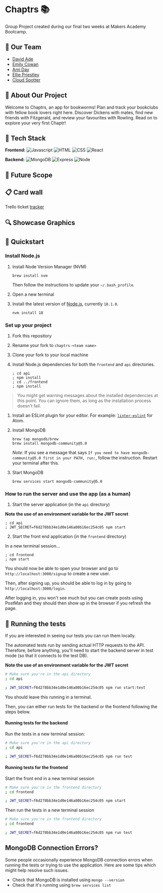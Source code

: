 # Chaptrs 📚

Group Project created during our final two weeks at Makers Academy Bootcamp.

## 🤝 Our Team
- [David Ade](https://github.com/D6link)
- [Emily Cowan](https://github.com/Emily-RC)
- [Ami Day](https://github.com/ami-day)
- [Ellie Priestley](https://github.com/elliepriestley)
- [Cloud Spotter](https://github.com/cloud-spotter)

## 📖 About Our Project

Welcome to Chaptrs, an app for bookworms! Plan and track your bookclubs with fellow book lovers right here. Discover Dickens with mates, find new friends with Fitzgerald, and review your favourites with Rowling. Read on to explore your very first Chaptr!


## 🚀 Tech Stack 

**Frontend:**
![Javascript](https://img.shields.io/badge/Javascript-yellow?logo=javascript)
![HTML](https://img.shields.io/badge/HTML-orange?logo=HTML)
![CSS](https://img.shields.io/badge/CSS-blue?logo=CSS)
![React](https://img.shields.io/badge/React-grey?logo=React)

**Backend:**
![MongoDB](https://img.shields.io/badge/MongoDB-green?logo=MongoDB) ![Express](https://img.shields.io/badge/Express-black?logo=Express) ![Node](https://img.shields.io/badge/Node-darkgreen?logo=Node)


## 🔮 Future Scope


## 📋 Card wall

Trello ticket [tracker][tracker-link]

[tracker-link]: https://your-trello-ticket-tracker-link.com


## 🔍 Showcase Graphics



## 🏁 Quickstart

### Install Node.js

1. Install Node Version Manager (NVM)
   ```
   brew install nvm
   ```
   Then follow the instructions to update your `~/.bash_profile`.

2. Open a new terminal

3. Install the latest version of [Node.js](https://nodejs.org/en/), currently `18.1.0`.
   ```
   nvm install 18
   ```

### Set up your project

1. Fork this repository

2. Rename your fork to `chaptrs-<team name>`

3. Clone your fork to your local machine

4. Install Node.js dependencies for both the `frontend` and `api` directories.
   ```
   ; cd api
   ; npm install
   ; cd ../frontend
   ; npm install
   ```

> You might get warning messages about the installed dependencies at this point. You can ignore them, as long as the installation process doesn't fail.

1. Install an ESLint plugin for your editor. For example: [`linter-eslint`](https://github.com/AtomLinter/linter-eslint) for Atom.

2. Install MongoDB
   ```
   brew tap mongodb/brew
   brew install mongodb-community@5.0
   ```
   *Note:* If you see a message that says `If you need to have mongodb-community@5.0 first in your PATH, run:`, follow the instruction. Restart your terminal after this.
3. Start MongoDB
   ```
   brew services start mongodb-community@5.0
   ```

### How to run the server and use the app (as a human)

1. Start the server application (in the `api` directory)

  **Note the use of an environment variable for the JWT secret**

   ```
   ; cd api
   ; JWT_SECRET=f6d278bb34e1d0e146a80b16ec254c05 npm start
   ```
2. Start the front end application (in the `frontend` directory)

  In a new terminal session...

  ```
  ; cd frontend
  ; npm start
  ```

You should now be able to open your browser and go to `http://localhost:3000/signup` to create a new user.

Then, after signing up, you should be able to log in by going to `http://localhost:3000/login`.

After logging in, you won't see much but you can create posts using PostMan and they should then show up in the browser if you refresh the page.

## 🧪 Running the tests

If you are interested in seeing our tests you can run them locally. 

The automated tests run by sending actual HTTP requests to the API. Therefore, before anything, you'll need to start the backend server in test mode (so that it connects to the test DB).

**Note the use of an environment variable for the JWT secret**

```bash
# Make sure you're in the api directory
; cd api

; JWT_SECRET=f6d278bb34e1d0e146a80b16ec254c05 npm run start:test
```

You should leave this running in a terminal.

Then, you can either run tests for the backend or the frontend following the steps below. 

#### Running tests for the backend

Run the tests in a new terminal session:

```bash
# Make sure you're in the api directory
; cd api

; JWT_SECRET=f6d278bb34e1d0e146a80b16ec254c05 npm run test
```

####  Running tests for the frontend

Start the front end in a new terminal session

```bash
# Make sure you're in the frontend directory
; cd frontend

; JWT_SECRET=f6d278bb34e1d0e146a80b16ec254c05 npm start
```

Then run the tests in a new terminal session

```bash
# Make sure you're in the frontend directory
; cd frontend

; JWT_SECRET=f6d278bb34e1d0e146a80b16ec254c05 npm run test
```

## MongoDB Connection Errors?

Some people occasionally experience MongoDB connection errors when running the tests or trying to use the application. Here are some tips which might help resolve such issues.

- Check that MongoDB is installed using `mongo --version`
- Check that it's running using `brew services list`
